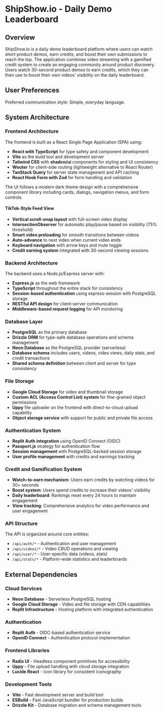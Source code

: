 # ShipShow.io - Daily Demo Leaderboard

## Overview

ShipShow.io is a daily demo leaderboard platform where users can watch short product demos, earn credits, and boost their own submissions to reach the top. The application combines video streaming with a gamified credit system to create an engaging community around product discovery. Users watch 30-second product demos to earn credits, which they can then use to boost their own videos' visibility on the daily leaderboard.

## User Preferences

Preferred communication style: Simple, everyday language.

## System Architecture

### Frontend Architecture
The frontend is built as a React Single Page Application (SPA) using:
- **React with TypeScript** for type safety and component development
- **Vite** as the build tool and development server
- **Tailwind CSS** with **shadcn/ui** components for styling and UI consistency
- **Wouter** for client-side routing (lightweight alternative to React Router)
- **TanStack Query** for server state management and API caching
- **React Hook Form with Zod** for form handling and validation

The UI follows a modern dark theme design with a comprehensive component library including cards, dialogs, navigation menus, and form controls.

#### TikTok-Style Feed View
- **Vertical scroll-snap layout** with full-screen video display
- **IntersectionObserver** for automatic play/pause based on visibility (75% threshold)
- **Smart video preloading** for smooth transitions between videos
- **Auto-advance** to next video when current video ends
- **Keyboard navigation** with arrow keys and mute toggle
- **Credit earning system** integrated with 30-second viewing sessions

### Backend Architecture
The backend uses a Node.js/Express server with:
- **Express.js** as the web framework
- **TypeScript** throughout the entire stack for consistency
- **Session-based authentication** using express-session with PostgreSQL storage
- **RESTful API design** for client-server communication
- **Middleware-based request logging** for API monitoring

### Database Layer
- **PostgreSQL** as the primary database
- **Drizzle ORM** for type-safe database operations and schema management
- **Neon Database** as the PostgreSQL provider (serverless)
- **Database schema** includes users, videos, video views, daily stats, and credit transactions
- **Shared schema definition** between client and server for type consistency

### File Storage
- **Google Cloud Storage** for video and thumbnail storage
- **Custom ACL (Access Control List) system** for fine-grained object permissions
- **Uppy** file uploader on the frontend with direct-to-cloud upload capability
- **Object storage service** with support for public and private file access

### Authentication System
- **Replit Auth integration** using OpenID Connect (OIDC)
- **Passport.js** strategy for authentication flow
- **Session management** with PostgreSQL-backed session storage
- **User profile management** with credits and earnings tracking

### Credit and Gamification System
- **Watch-to-earn mechanism**: Users earn credits by watching videos for 30+ seconds
- **Boost system**: Users spend credits to increase their videos' visibility
- **Daily leaderboard**: Rankings reset every 24 hours to maintain engagement
- **View tracking**: Comprehensive analytics for video performance and user engagement

### API Structure
The API is organized around core entities:
- `/api/auth/*` - Authentication and user management
- `/api/videos/*` - Video CRUD operations and viewing
- `/api/user/*` - User-specific data (videos, stats)
- `/api/stats/*` - Platform-wide statistics and leaderboards

## External Dependencies

### Cloud Services
- **Neon Database** - Serverless PostgreSQL hosting
- **Google Cloud Storage** - Video and file storage with CDN capabilities
- **Replit Infrastructure** - Hosting platform with integrated authentication

### Authentication
- **Replit Auth** - OIDC-based authentication service
- **OpenID Connect** - Authentication protocol implementation

### Frontend Libraries
- **Radix UI** - Headless component primitives for accessibility
- **Uppy** - File upload handling with cloud storage integration
- **Lucide React** - Icon library for consistent iconography

### Development Tools
- **Vite** - Fast development server and build tool
- **ESBuild** - Fast JavaScript bundler for production builds
- **Drizzle Kit** - Database migration and schema management tools